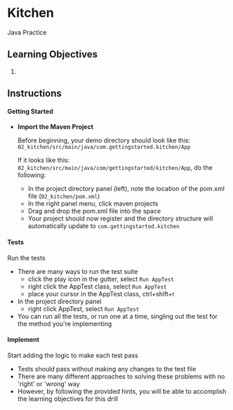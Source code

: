 # Kitchen

Java Practice

## Learning Objectives

1. 

## Instructions

#### Getting Started

- **Import the Maven Project**

    Before beginning, your demo directory should look like this:
    `02_kitchen/src/main/java/com.gettingstarted.kitchen/App`
    
    If it looks like this: `02_kitchen/src/main/java/com/gettingstarted/kitchen/App`, do the following:
    - In the project directory panel (left), note the location of the pom.xml file
        (`02_kitchen/pom.xml`)
    - In the right panel menu, click maven projects
    - Drag and drop the pom.xml file into the space
    - Your project should now register and the directory structure will automatically update to `com.gettingstarted.kitchen`

#### Tests

Run the tests
- There are many ways to run the test suite
    - click the play icon in the gutter, select `Run AppTest`
    - right click the AppTest class, select `Run AppTest`
    - place your cursor in the AppTest class, ctrl+shift+r  
- In the project directory panel
    - right click AppTest, select `Run AppTest`
- You can run all the tests, or run one at a time, singling out the test for the method you're implementing
    
    
#### Implement

Start adding the logic to make each test pass
- Tests should pass without making any changes to the test file
- There are many different approaches to solving these problems with no 'right' or 'wrong' way
- However, by following the provided hints, you will be able to accomplish the learning objectives for this drill
